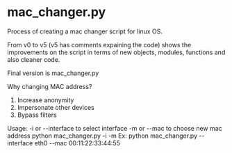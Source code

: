 # mac_changer.py

Process of creating a mac changer script for linux OS.

From v0 to v5 (v5 has comments expaining the code) shows the improvements on the script in terms of new objects, modules, functions and also cleaner code.

Final version is mac_changer.py

Why changing MAC address?
1) Increase anonymity
2) Impersonate other devices
3) Bypass filters

Usage:
  -i or --interface to select interface
  -m or --mac to choose new mac address
  python mac_changer.py -i <interface> -m <new mac>
  Ex: python mac_changer.py --interface eth0 --mac 00:11:22:33:44:55
  
